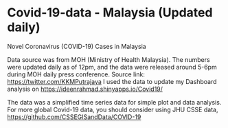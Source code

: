 # Covid-19-data - Malaysia (Updated daily)
Novel Coronavirus (COVID-19) Cases in Malaysia

Data source was from MOH (Ministry of Health Malaysia). 
The numbers were updated daily as of 12pm, and the data were released around 5-6pm during MOH daily press conference.
Source link: https://twitter.com/KKMPutrajaya
I used the data to update my Dashboard analysis on https://ideenrahmad.shinyapps.io/Covid19/

The data was a simplified time series data for simple plot and data analysis.
For more global Covid-19 data, you should consider using JHU CSSE data, https://github.com/CSSEGISandData/COVID-19
